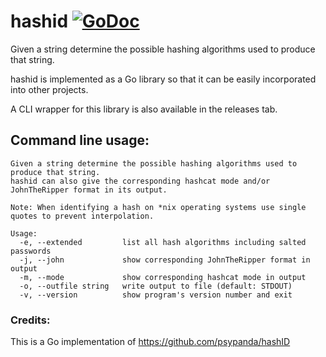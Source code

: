 # hashid [![GoDoc](https://godoc.org/github.com/JamesHovious/go-badge?status.svg)](https://godoc.org/github.com/JamesHovious/hashid)

Given a string determine the possible hashing algorithms used to produce that string. 

hashid is implemented as a Go library so that it can be easily incorporated into other projects. 

A CLI wrapper for this library is also available in the releases tab. 

## Command line usage:

```
Given a string determine the possible hashing algorithms used to produce that string. 
hashid can also give the corresponding hashcat mode and/or JohnTheRipper format in its output.

Note: When identifying a hash on *nix operating systems use single quotes to prevent interpolation.

Usage:
  -e, --extended         list all hash algorithms including salted passwords
  -j, --john             show corresponding JohnTheRipper format in output
  -m, --mode             show corresponding hashcat mode in output
  -o, --outfile string   write output to file (default: STDOUT)
  -v, --version          show program's version number and exit
```




### Credits:

This is a Go implementation of https://github.com/psypanda/hashID
